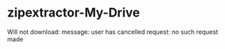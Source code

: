 # zipextractor-My-Drive
Will not download: message: user has cancelled request: no such request made
